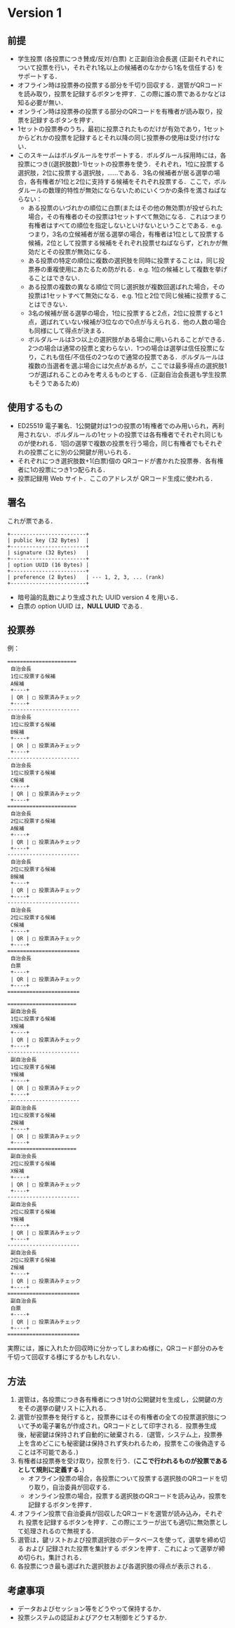 # Version 1

## 前提
- 学生投票 (各投票につき賛成/反対/白票) と正副自治会長選 (正副それぞれについて投票を行い，それぞれ1名以上の候補者のなかから1名を信任する) をサポートする．
- オフライン時は投票券の投票する部分を千切り回収する．選管がQRコードを読み取り，<kbd>投票を記録する</kbd>ボタンを押す．この際に誰の票であるかなどは知る必要が無い．
- オンライン時は投票券の投票する部分のQRコードを有権者が読み取り，<kbd>投票を記録する</kbd>ボタンを押す．
- 1セットの投票券のうち，最初に投票されたものだけが有効であり，1セットからどれかの投票を記録するとそれ以降の同じ投票券の使用は受け付けない．
- このスキームはボルダルールをサポートする．ボルダルール採用時には，各投票につき((選択肢数)-1)セットの投票券を使う．それぞれ，1位に投票する選択肢，2位に投票する選択肢，……である．3名の候補者が居る選挙の場合，各有権者が1位と2位に支持する候補をそれぞれ投票する．ここで，ボルダルールの数理的特性が無効にならないためにいくつかの条件を満さねばならない：
  - ある投票のいづれかの順位に白票(またはその他の無効票)が投ぜられた場合，その有権者のその投票は1セットすべて無効になる．これはつまり有権者はすべての順位を指定しないといけないということである．e.g. つまり，3名の立候補者が居る選挙の場合，有権者は1位として投票する候補，2位として投票する候補をそれぞれ投票せねばならず，どれかが無効だとその投票が無効になる．
  - ある投票の特定の順位に複数の選択肢を同時に投票することは，同じ投票券の重複使用にあたるため防がれる．e.g. 1位の候補として複数を挙げることはできない．
  - ある投票の複数の異なる順位で同じ選択肢が複数回選ばれた場合，その投票は1セットすべて無効になる．e.g. 1位と2位で同じ候補に投票することはできない．
  - 3名の候補が居る選挙の場合，1位に投票すると2点，2位に投票すると1点，選ばれていない候補が3位なので0点が与えられる．他の人数の場合も同様にして得点が決まる．
  - ボルダルールは3つ以上の選択肢がある場合に用いられることができる．2つの場合は通常の投票と変わらない．1つの場合は選挙は信任投票になり，これも信任/不信任の2つなので通常の投票である．ボルダルールは複数の当選者を選ぶ場合には欠点があるが，ここでは最多得点の選択肢1つが選ばれることのみを考えるものとする．(正副自治会長選も学生投票もそうであるため)

## 使用するもの
- ED25519 電子署名．1公開鍵対は1つの投票の1有権者でのみ用いられ，再利用されない．ボルダルールの1セットの投票では各有権者でそれぞれ同じものが使われる．1回の選挙で複数の投票を行う場合，同じ有権者でもそれぞれの投票ごとに別の公開鍵が用いられる．
- それぞれにつき選択肢数+1(白票)個の QRコードが書かれた投票券．各有権者に1の投票につき1つ配られる．
- 投票記録用 Web サイト．ここのアドレスが QRコード生成に使われる．

## 署名
これが票である．

```
+------------------------+
| public key (32 Bytes)  |
+------------------------+
| signature (32 Bytes)   |
+------------------------+
| option UUID (16 Bytes) |
+------------------------+
| preference (2 Bytes)   | --- 1, 2, 3, ... (rank)
+------------------------+
```

- 暗号論的乱数により生成された UUID version 4 を用いる．
- 白票の option UUID は，**NULL UUID** である．

## 投票券
例：

```
======================
 自治会長
 1位に投票する候補
 A候補
 +----+
 | QR | □ 投票済みチェック
 +----+
-----------------------
 自治会長
 1位に投票する候補
 B候補
 +----+
 | QR | □ 投票済みチェック
 +----+
-----------------------
 自治会長
 1位に投票する候補
 C候補
 +----+
 | QR | □ 投票済みチェック
 +----+
======================
 自治会長
 2位に投票する候補
 A候補
 +----+
 | QR | □ 投票済みチェック
 +----+
-----------------------
 自治会長
 2位に投票する候補
 B候補
 +----+
 | QR | □ 投票済みチェック
 +----+
-----------------------
 自治会長
 2位に投票する候補
 C候補
 +----+
 | QR | □ 投票済みチェック
 +----+
=======================
 自治会長
 白票
 +----+
 | QR | □ 投票済みチェック
 +----+
=======================

```


```
======================
 副自治会長
 1位に投票する候補
 X候補
 +----+
 | QR | □ 投票済みチェック
 +----+
-----------------------
 副自治会長
 1位に投票する候補
 Y候補
 +----+
 | QR | □ 投票済みチェック
 +----+
-----------------------
 副自治会長
 1位に投票する候補
 Z候補
 +----+
 | QR | □ 投票済みチェック
 +----+
======================
 副自治会長
 2位に投票する候補
 X候補
 +----+
 | QR | □ 投票済みチェック
 +----+
-----------------------
 副自治会長
 2位に投票する候補
 Y候補
 +----+
 | QR | □ 投票済みチェック
 +----+
-----------------------
 副自治会長
 2位に投票する候補
 Z候補
 +----+
 | QR | □ 投票済みチェック
 +----+
=======================
 副自治会長
 白票
 +----+
 | QR | □ 投票済みチェック
 +----+
=======================

```

実際には，誰に入れたか回収時に分かってしまわぬ様に，QRコード部分のみを千切って回収する様にするかもしれない．

## 方法
1. 選管は，各投票につき各有権者につき1対の公開鍵対を生成し，公開鍵の方をその選挙の鍵リストに入れる．
2. 選管が投票券を発行すると，投票券にはその有権者の全ての投票選択肢について予め電子署名が作成され，QRコードとして印字される．投票券生成後，秘密鍵は保持されず自動的に破棄される．(選管，システム上，投票券上を含めどこにも秘密鍵は保持されず失われるため，投票をこの後偽造することは不可能である．)
3. 有権者は投票券を受け取り，投票を行う．(**ここで行われるものが投票であるとして規則に定義する．**)
    - オフライン投票の場合，各投票について投票する選択肢のQRコードを切り取り，自治委員が回収する．
    - オンライン投票の場合，投票する選択肢のQRコードを読み込み，<kbd>投票を記録する</kbd>ボタンを押す．
4. オフライン投票で自治委員が回収したQRコードを選管が読み込み，それぞれ <kbd>投票を記録する</kbd>ボタンを押す．この際にエラーが出ても適切に無効票として処理されるので無視する．
5. 選管は，鍵リストおよび投票選択肢のデータベースを使って，<kbd>選挙を締め切る</kbd> および <kbd>記録された投票を集計する</kbd> ボタンを押す．これによって選挙が締め切られ，集計される．
6. 各投票につき最も選ばれた選択肢および各選択肢の得点が表示される．

## 考慮事項
- データおよびセッション等をどうやって保持するか．
- 投票システムの認証およびアクセス制御をどうするか．



